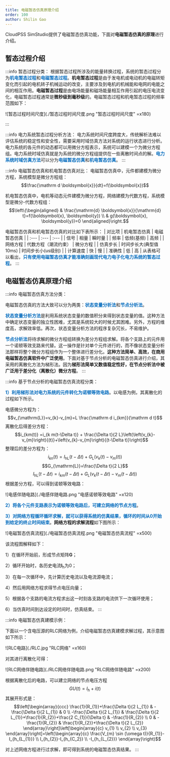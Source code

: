 ```yaml
---
title: 电磁暂态仿真原理介绍
order: 100
author: Shilin Gao
---
```


CloudPSS SimStudio提供了电磁暂态仿真功能，下面对**电磁暂态仿真的原理**进行介绍。

## 暂态过程介绍

**<span style="font-weight: bold;color: #006ABD;"></span>**
:::info 暂态过程分类：
根据暂态过程所涉及的能量转换过程，系统的暂态过程分为<span style="font-weight: bold;color: #006ABD;">机电暂态过程</span>和<span style="font-weight: bold;color: #006ABD;">电磁暂态过程</span>。**机电暂态过程**是由于发电机或电动机的电磁转矩变化而引起的电机转子机械运动的改变，主要涉及到电机的机械能和电网的电能之间的相互作用。**电磁暂态过程**是由电场能量和磁场能量相互作用引起的电压电流变化，电磁暂态过程通常是**微秒级到毫秒级**的。电磁暂态过程和机电暂态过程的频率范围如下：

![暂态过程时间尺度](./暂态过程时间尺度.png "暂态过程时间尺度" =x180)

:::

**<span style="font-weight: bold;color: #006ABD;"></span>**

:::info 电力系统暂态过程分析方法：
电力系统时间尺度跨度大，传统解析法难以评估系统的稳定性和安全性，需要采用时域仿真方法对系统的运行状态进行分析。电力系统的各元件的动态都可以用微分方程表示，系统可以建模一个为微分方程组。电力系统时域仿真就是为系统的微分方程组提供在一些离散时间点的解。<span style="font-weight: bold;color: #006ABD;">电力系统时域仿真方法</span>可以分为<span style="font-weight: bold;color: #006ABD;">电磁暂态仿真</span>和<span style="font-weight: bold;color: #006ABD;">机电暂态仿真</span>。
:::

:::info 电磁暂态仿真和机电暂态仿真对比：
电磁暂态仿真中，元件都建模为微分方程，系统模型是微分方程组：
$$\frac{\mathrm d \boldsymbol{x}}{dt}=f(\boldsymbol{x})$$

机电暂态仿真中，电机等动态元件建模为微分方程，网络建模为代数方程，系统模型是微分-代数方程组：
$$\left\{\begin{aligned}
& \frac{\mathrm{d} \boldsymbol{x}}{\mathrm{d} t}=f(\boldsymbol{x}, \boldsymbol{y}) \\
& g(\boldsymbol{x}, \boldsymbol{y})=0
\end{aligned}\right.$$

电磁暂态仿真和机电暂态仿真的对比如下表所示：
| 对比项 | 机电暂态仿真 | 电磁暂态仿真 |
| :--- | :--- | :--- | 
| 信号 |  相量 | 瞬时量 | 
| 频率 | 低频(基频) | 高频 | 
| 网络方程 | 代数方程（潮流约束） | 微分方程 | 
| 仿真步长 | 时间步长大(典型值10ms) | 时间步长小(us级别) | 
| 计算速度 | 快 | 慢 | 
| 准确性 | 低 | 高 | 
从表格可以看出，<span style="font-weight: bold;color: #006ABD;">只有使用电磁暂态仿真才能准确刻画现代电力电子化电力系统的暂态过程</span>。
:::

## 电磁暂态仿真原理介绍

:::info 电磁暂态仿真方法分类：

电磁暂态仿真的方法大致可以分为两类：<span style="font-weight: bold;color: #006ABD;">状态变量分析法</span>和<span style="font-weight: bold;color: #006ABD;">节点分析法</span>。

<span style="font-weight: bold;color: #006ABD;">状态变量分析方法</span>是利用系统状态变量的数值积分来得到状态变量的值。这种方法中确定状态变量的独立性困难，尤其是系统较大的时候尤其困难。另外，方程的维度高，求解效率低。再次，状态变量分析方法的程序复杂冗长，不易维护。

<span style="font-weight: bold;color: #006ABD;">节点分析法</span>将待求解的微分方程组转换为差分方程组求解。将各个支路上的元件用一个诺顿等效支路来代替。这一操作是针对单个元件进行的，而不像状态变量分析法那样将整个微分方程组作为一个整体进行差分化。**这种方法简单、高效，在商用电磁暂态仿真软件中广泛使用**。下面对基于节点分析的电磁暂态仿真进行介绍，其采用的离散化方法为梯形法。因为**梯形法简单又数值稳定性好，在节点分析法中被广泛用于差分化（离散化）微分方程**。
:::

:::info 基于节点分析的电磁暂态仿真流程分类：

<span style="font-weight: bold;color: #006ABD;">1）利用梯形法对电力系统的元件转化为诺顿等效电路</span>。以电感为例，其离散化的过程如下所示。

电感微分方程为：
$$v_{\mathrm{L}}=v_{k}-v_{m}=L \frac{\mathrm d i_{km}}{\mathrm d t}$$
离散化后得差分方程：
$$i_{km(t)} =i_{k m(t-\Delta t)} + \frac{\Delta t}{2 L}\left(\left(v_{k}-v_{m}\right){(t)}+\left(v_{k}-v_{m}\right){(t-\Delta t)}\right)$$
整理后的差分方程为：
$$i_{k n}(t)=I_{\mathrm{hL}}(t-\Delta t)+G_{\mathrm{L}}\left(v_{k}(t)-v_{m}(t)\right)$$
$$G_{\mathrm{L}}=\frac{\Delta t}{2 L}$$
$$I_{\mathrm{hL}}(t-\Delta t)=i_{k m}(t-\Delta t)+G_{\mathrm{L}}\left(v_{k}(t-\Delta t)-v_{m}(t-\Delta t)\right)$$
根据差分方程，可以得到诺顿等效电路：

![电感伴随电路](./电感伴随电路.png "电感诺顿等效电路" =x120)

<span style="font-weight: bold;color: #006ABD;">2）将各个元件支路表示为诺顿等效电路后，可建立网络的节点方程</span>。

<span style="font-weight: bold;color: #006ABD;">3）对网络方程循环循环求解，就可以获得系统的仿真结果，循环的时间从0开始到给定的终止时间结束</span>。**网络方程的求解流程**如下图所示：

![电磁暂态仿真流程](./电磁暂态仿真流程.png "电磁暂态仿真流程" =x500)

该流程图解释如下：

1）在循环开始前，形成节点矩阵$\boldsymbol G$；

2）循环开始时，各历史电流$\boldsymbol I_{\mathrm h}$为0；

3）在每一次循环中，先计算历史电流以及电流源电流；

4）然后用网络方程求得节点电压向量；

5）根据各个支路的电流方程求出这一时刻各支路的电流供下一次循环使用；

6）当仿真时间到达设定的时间时，仿真结束。
:::

:::info 电磁暂态仿真建模示例：

下面以一个含电压源的RLC网络为例，介绍电磁暂态仿真建模求解过程，其示意图如下所示：

![RLC电路](./RLC.jpg "RLC网络" =x160)

对其进行离散化可得：

![RLC网络伴随电路](./RLC网络伴随电路.png "RLC网络伴随电路" =x200)

根据离散化后的电路，可以建立网络的节点电压方程
$$G U(t)=I_{\mathrm{h}}+i(t)$$
其展开形式是：
$$\left[\begin{array}{ccc}
\frac{1}{R_{1}}+\frac{\Delta t}{2 L_{1}} & -\frac{\Delta t}{2 L_{1}} & 0 \\
-\frac{\Delta t}{2 L_{1}} & \frac{\Delta t}{2 L_{1}}+\frac{1}{R_{2}}+\frac{2 C_{1}}{\Delta t} & -\frac{1}{R_{2}} \\
0 & -\frac{1}{R_{2}} & \frac{1}{R_{2}}+\frac{\Delta t}{2 L_{2}}
\end{array}\right]\left[\begin{array}{c}
v_{1} \\
v_{2} \\
v_{3}
\end{array}\right]=\left(\begin{array}{c}
\frac{V_{m} \sin (\omega t)}{R_{1}}-I_{h_{L_{1}}} \\
I_{h_{2}}-I_{h_{C_2}} \\
-I_{h_{L_{2}}}
\end{array}\right)$$

对上述网络方程进行过求解，即可得到系统的电磁暂态仿真结果。
:::


